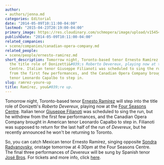 ```yaml
---
author:
- authors/jenna.md
categories: Editorial
date: "2014-05-09T10:11:00-04:00"
lastmod: "2015-04-23T20:19:00-04:00"
primary_image: https://res.cloudinary.com/schmopera/image/upload/v1545409169/media/webhook-uploads/1429834729617/Edgar.jpg.jpg
publishDate: "2014-05-09T10:11:00-04:00"
related_companies:
- scene/companies/canadian-opera-company.md
related_people:
- scene/people/ernesto-ramirez.md
short_description: Tomorrow night, Toronto-based tenor Ernesto Ramírez will step into
  the title role of Donizetti&#039;s Roberto Devereux, playing now at the Four Seasons
  Centre. Italian tenor Giuseppe Filianoti was scheduled to sing the run, but he withdrew
  from the first few performances, and the Canadian Opera Company brought in American
  tenor Leonardo Capalbo to step in.
slug: ramrez-youre-up
title: Ramírez, you&#039;re up.
---
```


Tomorrow night, Toronto-based tenor [Ernesto Ramírez](http://www.edgarernestoramirez.com/) will step into the title role of Donizetti's _Roberto Devereux_, playing now at the [Four Seasons Centre](http://www.coc.ca/PerformancesAndTickets/1314Season/RobertoDevereux.aspx). Italian tenor [Giuseppe Filianoti](http://giuseppefilianoti.com/) was scheduled to sing the run, but he withdrew from the first few performances, and the Canadian Opera Company brought in American tenor Leonardo Capalbo to step in. Filianoti was supposed to return for the last half of the run of _Devereux_, but he recently announced he won't be returning to Toronto.

So, you can catch Mexican tenor Ernesto Ramírez, singing opposite [Sondra Radvanovsky](http://www.sondraradvanovsky.com/), onstage tomorrow at 4:30pm at the Four Seasons Centre. The final three performances of _Devereux_ will be sung by Spanish tenor [José Bros](http://www.josebros.com/Josebros/A_Biografia.html). For tickets and more info, click [here](http://www.coc.ca/PerformancesAndTickets/1314Season/RobertoDevereux.aspx).
